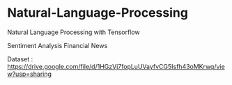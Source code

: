 # Natural-Language-Processing
Natural Language Processing with Tensorflow

Sentiment Analysis Financial News

Dataset : https://drive.google.com/file/d/1HGzVj7fopLuUVayfvCG5Isfh43oMKrwq/view?usp=sharing
